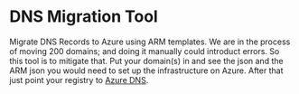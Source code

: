 # DNS Migration Tool
Migrate DNS Records to Azure using ARM templates.
We are in the process of moving 200 domains; and doing it manually could introduct errors. So this tool is to mitigate that.
Put your domain(s) in and see the json and the ARM json you would need to set up the infrastructure on Azure. After that just point your registry to [Azure DNS](https://docs.microsoft.com/en-us/azure/dns/dns-getstarted-portal).